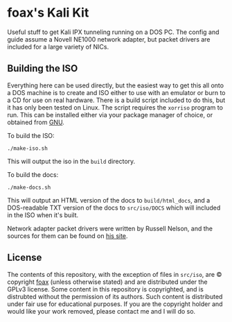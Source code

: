 # foax's Kali Kit

Useful stuff to get Kali IPX tunneling running on a DOS PC.
The config and guide assume a Novell NE1000 network adapter, but packet drivers are included for a large variety of NICs.

## Building the ISO

Everything here can be used directly, but the easiest way to get this all onto a DOS machine is to create and ISO either to use with an emulator or burn to a CD for use on real hardware.
There is a build script included to do this, but it has only been tested on Linux.
The script requires the `xorriso` program to run.
This can be installed either via your package manager of choice, or obtained from [GNU](https://www.gnu.org/software/xorriso/).

To build the ISO:

```
./make-iso.sh
```

This will output the iso in the `build` directory.

To build the docs:

```
./make-docs.sh
```

This will output an HTML version of the docs to `build/html_docs`, and a DOS-readable TXT version of the docs to `src/iso/DOCS` which will included in the ISO when it's built.

Network adapter packet drivers were written by Russell Nelson, and the sources for them can be found on [his site](http://crynwr.com/drivers/00index.html).

## License

The contents of this repository, with the exception of files in `src/iso`, are &copy; copyright [foax](https://fo.ax) (unless otherwise stated) and are distributed under the GPLv3 license.
Some content in this repository is copyrighted, and is distrubted without the permission of its authors.
Such content is distributed under fair use for educational purposes.
If you are the copyright holder and would like your work removed, please contact me and I will do so.
